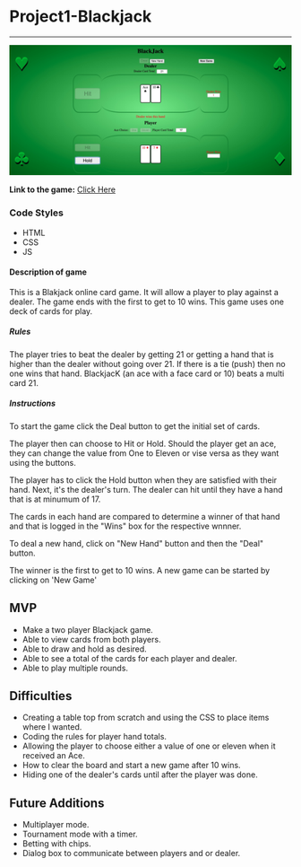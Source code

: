 # Project1-Blackjack
---------
![screenshot of the game](/images/ScreenShot-blackjack-game.jpg)

**Link to the game:** [Click Here](https://vrkljam.github.io/Project1-Blackjack)

### Code Styles
- HTML
- CSS
- JS

#### Description of game
This is a Blakjack online card game. It will allow a player to play against a dealer. The game ends with the first to get to 10 wins. This game uses one deck of cards for play.

##### Rules
The player tries to beat the dealer by getting 21 or getting a hand that is higher than the dealer without going over 21. If there is a tie (push) then no one wins that hand.  BlackjacK (an ace with a face card or 10) beats a multi card 21.

##### Instructions
To start the game click the Deal button to get the initial set of cards.

The player then can choose to Hit or Hold.
    Should the player get an ace, they can change the value from One to Eleven or vise versa as they want using the buttons.

The player has to click the Hold button when they are satisfied with their hand.
Next, it's the dealer's turn. The dealer can hit until they have a hand that is at minumum of 17.

The cards in each hand are compared to determine a winner of that hand and that is logged in the "Wins" box for the respective wnnner.

To deal a new hand, click on "New Hand" button and then the "Deal" button.

The winner is the first to get to 10 wins.
A new game can be started by clicking on 'New Game'

## MVP
- Make a two player Blackjack game.
- Able to view cards from both players.
- Able to draw and hold as desired.
- Able to see a total of the cards for each player and dealer.
- Able to play multiple rounds.

## Difficulties
- Creating a table top from scratch and using the CSS to place items where I wanted.
- Coding the rules for player hand totals.
- Allowing the player to choose either a value of one or eleven when it received an Ace.
- How to clear the board and start a new game after 10 wins.
- Hiding one of the dealer's cards until after the player was done.

## Future Additions
- Multiplayer mode.
- Tournament mode with a timer.
- Betting with chips.
- Dialog box to communicate between players and or dealer.

